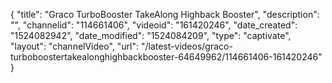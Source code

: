 {
    "title": "Graco TurboBooster TakeAlong Highback Booster",
    "description": "",
    "channelid": "114661406",
    "videoid": "161420246",
    "date_created": "1524082942",
    "date_modified": "1524084209",
    "type": "captivate",
    "layout": "channelVideo",
    "url": "\/latest-videos\/graco-turboboostertakealonghighbackbooster-64649962\/114661406-161420246"
}